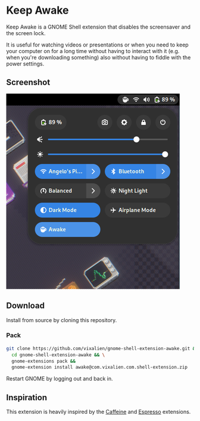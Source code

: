 # Keep Awake

Keep Awake is a GNOME Shell extension that disables the screensaver and the screen lock.

It is useful for watching videos or presentations or when you need to keep your computer on for a long time without having to interact with it (e.g. when you're downloading something) also without having to fiddle with the power settings.

## Screenshot

![Screenshot](.data/screenshot.png)

## Download

Install from source by cloning this repository.

### Pack

```sh
git clone https://github.com/vixalien/gnome-shell-extension-awake.git &&  \
  cd gnome-shell-extension-awake && \
  gnome-extensions pack &&
  gnome-extension install awake@com.vixalien.com.shell-extension.zip
```

Restart GNOME by logging out and back in.

## Inspiration

This extension is heavily inspired by the [Caffeine](https://extensions.gnome.org/extension/517/caffeine/) and [Espresso](https://extensions.gnome.org/extension/4135/espresso/) extensions.